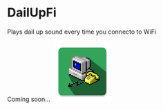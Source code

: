 # DailUpFi
Plays dail up sound every time you connecto to WiFi


Coming soon...
<img src="https://github.com/ViksaaSkool/DailUpFi/blob/master/art/ic_launcher-web.png" width="140" height="140"/>


